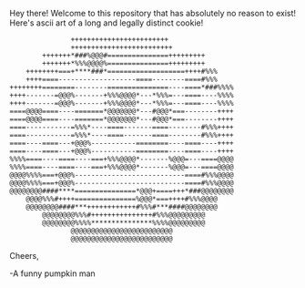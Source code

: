 Hey there!
Welcome to this repository that has absolutely no reason to exist! 
Here's ascii art of a long and legally distinct cookie!

                   ++++++++++++++++++++++++                   
                   +++++++++++++++++++++++++                   
            +++++++*###%@@@#===============+++++++++           
            +++++++*%%%@@@@%===============+++++++++           
        ++++++++===+****###*===================++++#%%%        
        ++++====-------------------====--------====#%%%        
    ++++++++========--------===============----====*###%%%%    
    ++++-------=@@@%-------+%%%@@@@*---*%%%=---====----%%%%    
    ++++-------=@@@%-------+%%%@@@@*---*%%%=---====----%%%%    
    ====@@@@====----=======*@@@@@@@*---#@@@*===--------++++    
    ====@@@@====----=======*@@@@@@@*---#@@@*===--------++++    
    ====-----------=%%%*----====-------====--------#%%%++++    
    ====-----------=%%%*----====-------====--------#%%%++++    
    ====----====---+@@@%-----------========----====----++++    
    ====----====---+@@@%-----------========----====----++++    
    %%%%====----====----===+%%%@@@@*-------%@@@=---====@@@@    
    %%%%====----====----===+%%%@@@@*-------%@@@=---====@@@@    
    @@@@%%%%===+@@@%---------------------------====#%%%@@@@    
    @@@@%%%%===+@@@%---------------------------====#%%%@@@@    
    @@@@@@@@####****===============*@@@+====+++*###@@@@@@@@    
        @@@@%%%#++++===============%@@@*===++++#%%%@@@@        
        @@@@@@@@####***++++++++++++#%%%#***####@@@@@@@@        
            @@@@@@@@%%%#+++++++++++++++#%%%@@@@@@@@@           
            @@@@@@@@%%%%***************%%%%@@@@@@@@@           
                   @@@@@@@@@@@@@@@@@@@@@@@@@                   
                   @@@@@@@@@@@@@@@@@@@@@@@@@ 

Cheers,

-A funny pumpkin man
